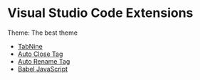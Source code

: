 # Visual Studio Code Extensions

Theme: The best theme

* [TabNine](https://marketplace.visualstudio.com/items?itemName=TabNine.tabnine-vscode)
* [Auto Close Tag](https://marketplace.visualstudio.com/items?itemName=formulahendry.auto-close-tag)
* [Auto Rename Tag](https://marketplace.visualstudio.com/items?itemName=formulahendry.auto-rename-tag)
* [Babel JavaScript](https://marketplace.visualstudio.com/items?itemName=mgmcdermott.vscode-language-babel)











